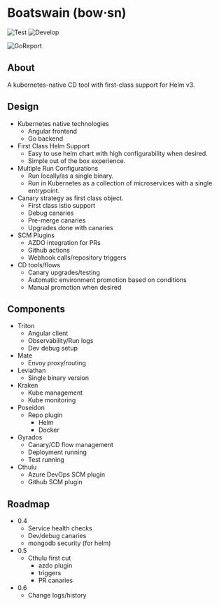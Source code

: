 # Boatswain (bow·sn)
![Test](https://github.com/RedSailTechnologies/boatswain/workflows/Test/badge.svg?branch=main)
![Develop](https://github.com/RedSailTechnologies/boatswain/workflows/Develop/badge.svg)

![GoReport](https://goreportcard.com/badge/github.com/redsailtechnologies/boatswain)

## About
A kubernetes-native CD tool with first-class support for Helm v3.

## Design
* Kubernetes native technologies
  * Angular frontend
  * Go backend
* First Class Helm Support
  * Easy to use helm chart with high configurability when desired.
  * Simple out of the box experience.
* Multiple Run Configurations
  * Run locally/as a single binary.
  * Run in Kubernetes as a collection of microservices with a single entrypoint.
* Canary strategy as first class object.
  * First class istio support
  * Debug canaries
  * Pre-merge canaries
  * Upgrades done with canaries
* SCM Plugins
  * AZDO integration for PRs
  * Github actions
  * Webhook calls/repository triggers
* CD tools/flows
  * Canary upgrades/testing
  * Automatic environment promotion based on conditions
  * Manual promotion when desired

## Components
* Triton
  * Angular client
  * Observability/Run logs
  * Dev debug setup
* Mate
  * Envoy proxy/routing
* Leviathan
  * Single binary version
* Kraken
  * Kube management
  * Kube monitoring
* Poseidon
  * Repo plugin
    * Helm
    * Docker
* Gyrados
  * Canary/CD flow management
  * Deployment running
  * Test running
* Cthulu
  * Azure DevOps SCM plugin
  * Github SCM plugin

## Roadmap
* 0.4
  * Service health checks
  * Dev/debug canaries
  * mongodb security (for helm)
* 0.5
  * Cthulu first cut
    * azdo plugin
    * triggers
    * PR canaries
* 0.6
  * Change logs/history
